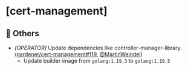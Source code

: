 # [cert-management]
## 🏃 Others
* *[OPERATOR]* Update dependencies like controller-manager-library. ([gardener/cert-management#119](https://github.com/gardener/cert-management/pull/119), [@MartinWeindel](https://github.com/MartinWeindel))
  * Update builder image from `golang:1.19.3` to `golang:1.19.5`